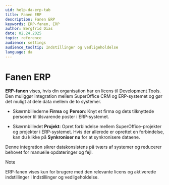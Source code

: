 ```yaml
---
uid: help-da-erp-tab
title: Fanen ERP
description: Fanen ERP
keywords: ERP-fanen, ERP
author: Bergfrid Dias
date: 02.24.2025
topic: reference
audience: settings
audience_tooltip: Indstillinger og vedligeholdelse
language: da
---
```


# Fanen ERP

**ERP-fanen** vises, hvis din organisation har en licens til [Development Tools][1]. Den muliggør integration mellem SuperOffice CRM og ERP-systemet og gør det muligt at dele data mellem de to systemer.

* Skærmbillederne **Firma** og **Person**: Knyt et firma og dets tilknyttede personer til tilsvarende poster i ERP-systemet.

* Skærmbilledet **Projekt**: Opret forbindelse mellem SuperOffice-projekter og projekter i ERP-systemet. Hvis der allerede er oprettet en forbindelse, kan du klikke på **Synkroniser nu** for at synkronisere dataene.

Denne integration sikrer datakonsistens på tværs af systemer og reducerer behovet for manuelle opdateringer og fejl.

> [!NOTE]
> ERP-fanen vises kun for brugere med den relevante licens og aktiverede indstillinger i Indstillinger og vedligeholdelse.

<!-- Referenced links -->
[1]: ../../../../../en/admin/license/expander-services/tool-box.md

